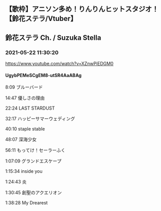 ## 【歌枠】アニソン多め！りんりんヒットスタジオ！【鈴花ステラ/Vtuber】
## 鈴花ステラ Ch. / Suzuka Stella
### 2021-05-22 11:30:20
https://www.youtube.com/watch?v=XZnwPiEDGM0
#### UgybPEMeSCgEM8-utSR4AaABAg
8:09      ブルーバード

14:47    優しさの理由

22:24    LAST STARDUST

32:17     ハッピーサマーウェディング

40:10     staple stable

48:07      深海少女

56:11      もってけ！セーラーふく

1:07:09   グランドエスケープ

1:15:34    inside you

1:24:43    炎

1:30:45    創聖のアクエリオン

1:38:28    My Drearest

